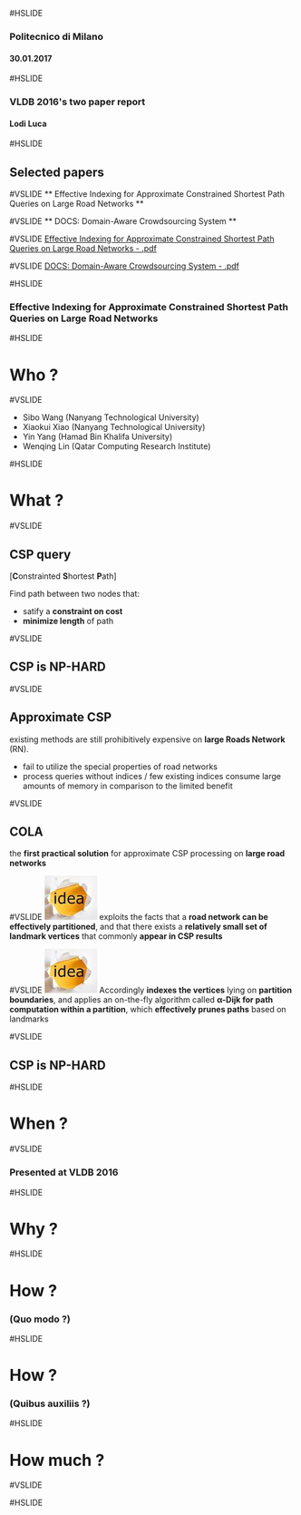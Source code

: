 #HSLIDE
### Politecnico di Milano
#### 30.01.2017

#HSLIDE
### VLDB 2016's two paper report
#### Lodi Luca

#HSLIDE
## Selected papers

#VSLIDE
** Effective Indexing for Approximate Constrained Shortest Path Queries on Large Road Networks **

#VSLIDE
** DOCS: Domain-Aware Crowdsourcing System **

#VSLIDE
[Effective Indexing for Approximate Constrained Shortest Path Queries on Large Road Networks - .pdf](http://www.vldb.org/pvldb/vol10/p61-wang.pdf)


#VSLIDE
[DOCS: Domain-Aware Crowdsourcing System - .pdf](http://www.vldb.org/pvldb/vol10/p361-zheng.pdf)

#HSLIDE
### Effective Indexing for Approximate Constrained Shortest Path Queries on Large Road Networks

#HSLIDE
# Who ?

#VSLIDE
- Sibo Wang
  (Nanyang Technological University)
- Xiaokui Xiao
  (Nanyang Technological University)
- Yin Yang
  (Hamad Bin Khalifa University)
- Wenqing Lin
  (Qatar Computing Research Institute)

#HSLIDE
# What ?

#VSLIDE
## CSP query
[**C**onstrainted **S**hortest **P**ath]<br>

Find path between two nodes that:
- satify a **constraint on cost**
- **minimize length** of path

#VSLIDE
## CSP is NP-HARD

#VSLIDE
## Approximate CSP
existing methods are still prohibitively expensive on **large Roads Network** (RN).

- fail to utilize the special properties of road networks
- process queries without indices / few existing indices consume large amounts of memory in comparison to the limited benefit

#VSLIDE
## COLA
the **first practical solution** for approximate CSP processing on **large road networks**

#VSLIDE
![idea](idea.jpg)
exploits the facts that a **road network can be effectively partitioned**,
and that there exists a **relatively small set of landmark vertices**
that commonly **appear in CSP results**

#VSLIDE
![idea](idea.jpg)
Accordingly **indexes the vertices** lying on **partition boundaries**, and applies an
on-the-fly algorithm called **α-Dijk for path computation within a partition**, which **effectively prunes paths** based on landmarks


#VSLIDE
## CSP is NP-HARD

#HSLIDE
# When ?
#VSLIDE
### Presented at VLDB 2016

#HSLIDE
# Why ?

#HSLIDE
# How ?
### (Quo modo ?)

#HSLIDE
# How ?
### (Quibus auxiliis ?)

#HSLIDE
# How much ?
#VSLIDE


#HSLIDE
